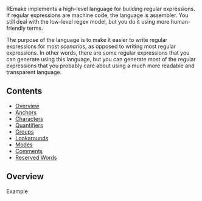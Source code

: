 REmake implements a high-level language for building regular expressions. 
If regular expressions are machine code, the language is assembler. 
You still deal with the low-level regex model, but you do it using more human-friendly terms.

The purpose of the language is to make it easier to write regular expressions for most *scenarios*,
as opposed to writing most regular expressions. In other words, there are some regular expressions that
you can generate using this language, but you can generate most of the regular expressions that you
probably care about using a much more readable and transparent language.

## Contents

- [Overview](#overview)
- [Anchors](anchors.md)
- [Characters](characters.md)
- [Quantifiers](quantifiers.md)
- [Groups](groups.md)
- [Lookarounds](lookarounds.md)
- [Modes](modes.md)
- [Comments](comments.md)
- [Reserved Words](reserved.md)

## Overview

Example